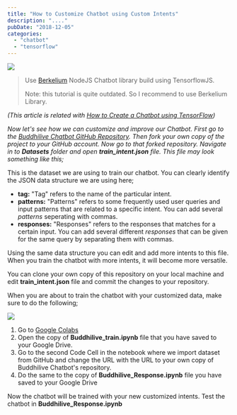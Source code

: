 ```yaml
---
title: "How to Customize Chatbot using Custom Intents"
description: "...."
pubDate: "2018-12-05"
categories: 
  - "chatbot"
  - "tensorflow"
---
```


[![](/images/tensorflow_chatbot_project.jpg)](https://3.bp.blogspot.com/-9dNVsi35UPE/XAf5a--fzbI/AAAAAAAAIFU/uQeLdxhn17szZ0hLF_yUjnr8kXfb_Jh3QCLcBGAs/s1600/tensorflow_chatbot_project.jpg)

> Use [Berkelium](https://berkelium.dev) NodeJS Chatbot library build using TensorflowJS.
> 
> Note: this tutorial is quite outdated. So I recommend to use Berkelium Library.

_(This article is related with [How to Create a Chatbot using TensorFlow](https://www.buddhilive.com/2018/12/buddhilive.html))_

_Now let's see how we can customize and improve our Chatbot. First go to the [Buddhilive Chatbot GitHub Repository](https://github.com/Buddhilive/Buddhilive-Chatbot). Then fork your own copy of the project to your GitHub account. Now go to that forked repository. Navigate in to **Datasets** folder and open **train\_intent.json** file. This file may look something like this;_

This is the dataset we are using to train our chatbot. You can clearly identify the JSON data structure we are using here;

- **tag:** "Tag" refers to the name of the particular intent.
- **patterns:** "Patterns" refers to some frequently used user queries and input patterns that are related to a specific intent. You can add several _patterns_ seperating with commas.
- **responses:** "Responses" refers to the responses that matches for a certain input. You can add several different _responses_ that can be given for the same query by separating them with commas.

Using the same data structure you can edit and add more intents to this file. When you train the chatbot with more intents, it will become more versatile.

You can clone your own copy of this repository on your local machine and edit **train\_intent.json** file and commit the changes to your repository.

When you are about to train the chatbot with your customized data, make sure to do the following;

[![](/images/tensorflow_chatbot_google_colabs.PNG)](https://4.bp.blogspot.com/-aH-FMBAhKtw/XAgBUFk3IcI/AAAAAAAAIFg/3AxXxISLbZwb8nwdgPc96y5bj-8t0kuuQCLcBGAs/s1600/tensorflow_chatbot_google_colabs.PNG)

1. Go to [Google Colabs](https://colab.research.google.com/)
2. Open the copy of **Buddhilive\_train.ipynb** file that you have saved to your Google Drive.
3. Go to the second Code Cell in the notebook where we import dataset from GitHub and change the URL with the URL to your own copy of Buddhilive Chatbot's repository.
4. Do the same to the copy of **Buddhilive\_Response.ipynb** file you have saved to your Google Drive

Now the chatbot will be trained with your new customized intents. Test the chatbot in **Buddhilive\_Response.ipynb**
